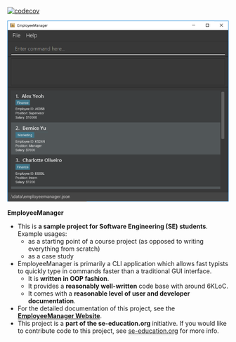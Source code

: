 [![codecov](https://codecov.io/gh/AY2324S1-CS2103T-T14-1/tp/graph/badge.svg?token=RT9BAYPBJJ)](https://codecov.io/gh/AY2324S1-CS2103T-T14-1/tp)

![Ui](docs/images/Ui.png)

**EmployeeManager**

* This is **a sample project for Software Engineering (SE) students**.<br>
  Example usages:
  * as a starting point of a course project (as opposed to writing everything from scratch)
  * as a case study
* EmployeeManager is primarily a CLI application which allows fast typists to quickly type in commands faster than a traditional 
GUI interface.
  * It is **written in OOP fashion**.
  * It provides a **reasonably well-written** code base with around 6KLoC.
  * It comes with a **reasonable level of user and developer documentation**.
* For the detailed documentation of this project, see the **[EmployeeManager Website](https://ay2324s1-cs2103t-t14-1.github.io/tp/)**.
* This project is a **part of the se-education.org** initiative. If you would like to contribute code to this project, see [se-education.org](https://se-education.org#https://se-education.org/#contributing) for more info.
